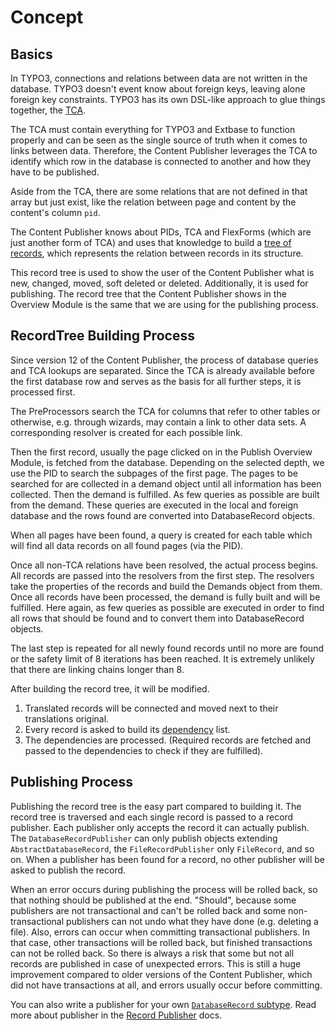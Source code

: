 # Concept

## Basics

In TYPO3, connections and relations between data are not written in the database. TYPO3 doesn't event know about foreign
keys, leaving alone foreign key constraints. TYPO3 has its own DSL-like approach to glue things together,
the [TCA](https://docs.typo3.org/m/typo3/reference-tca/main/en-us/).

The TCA must contain everything for TYPO3 and Extbase to function properly and can be seen as the single source of truth
when it comes to links between data. Therefore, the Content Publisher leverages the TCA to identify which row in the
database is connected to another and how they have to be published.

Aside from the TCA, there are some relations that are not defined in that array but just exist, like the relation
between page and content by the content's column `pid`.

The Content Publisher knows about PIDs, TCA and FlexForms (which are just another form of TCA) and uses that knowledge
to build a [tree of records](RecordTree.md), which represents the relation between records in its structure.

This record tree is used to show the user of the Content Publisher what is new, changed, moved, soft deleted or deleted.
Additionally, it is used for publishing. The record tree that the Content Publisher shows in the Overview Module is the
same that we are using for the publishing process.

## RecordTree Building Process

Since version 12 of the Content Publisher, the process of database queries and TCA lookups are separated. Since the TCA
is already available before the first database row and serves as the basis for all further steps, it is processed first.

The PreProcessors search the TCA for columns that refer to other tables or otherwise, e.g. through wizards, may contain
a link to other data sets. A corresponding resolver is created for each possible link.

Then the first record, usually the page clicked on in the Publish Overview Module, is fetched from the database.
Depending on the selected depth, we use the PID to search the subpages of the first page. The pages to be searched for
are collected in a demand object until all information has been collected. Then the demand is fulfilled. As few queries
as possible are built from the demand. These queries are executed in the local and foreign database and the rows found
are converted into DatabaseRecord objects.

When all pages have been found, a query is created for each table which will find all data records on all found pages (via the PID).

Once all non-TCA relations have been resolved, the actual process begins. All records are passed into the resolvers from
the first step. The resolvers take the properties of the records and build the Demands object from them. Once all
records have been processed, the demand is fully built and will be fulfilled. Here again, as few queries as possible are
executed in order to find all rows that should be found and to convert them into DatabaseRecord objects.

The last step is repeated for all newly found records until no more are found or the safety limit of 8 iterations has been
reached. It is extremely unlikely that there are linking chains longer than 8.

After building the record tree, it will be modified.

1. Translated records will be connected and moved next to their translations original.
2. Every record is asked to build its [dependency](RecordDependencies.md) list.
3. The dependencies are processed. (Required records are fetched and passed to the dependencies to check if they are
   fulfilled).

## Publishing Process

Publishing the record tree is the easy part compared to building it. The record tree is traversed and each single record
is passed to a record publisher. Each publisher only accepts the record it can actually publish.
The `DatabaseRecordPublisher` can only publish objects extending `AbstractDatabaseRecord`, the `FileRecordPublisher`
only `FileRecord`, and so on. When a publisher has been found for a record, no other publisher will be asked to publish
the record.

When an error occurs during publishing the process will be rolled back, so that nothing should be published at the
end. "Should", because some publishers are not transactional and can't be rolled back and some non-transactional
publishers can not undo what they have done (e.g. deleting a file). Also, errors can occur when committing transactional
publishers. In that case, other transactions will be rolled back, but finished transactions can not be rolled back.
So there is always a risk that some but not all records are published in case of unexpected errors.
This is still a huge improvement compared to older versions of the Content Publisher, which did not have
transactions at all, and errors usually occur before committing.

You can also write a publisher for your own [`DatabaseRecord` subtype](DatabaseRecordSubType.md). Read more about
publisher in the [Record Publisher](RecordPublisher.md) docs.
